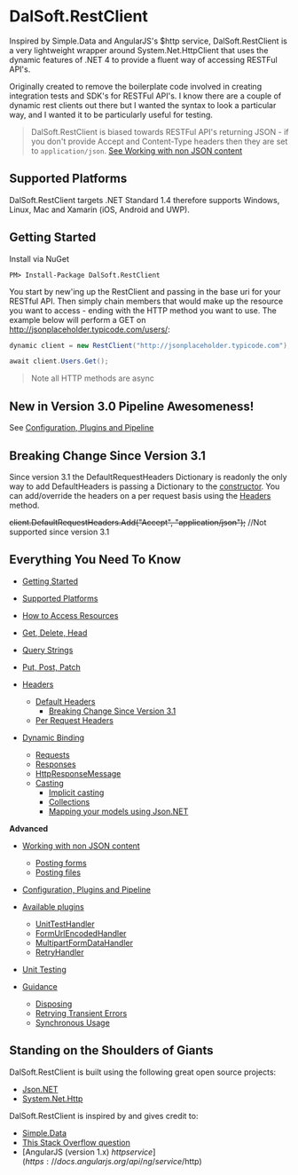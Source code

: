 # DalSoft.RestClient

Inspired by Simple.Data and AngularJS's $http service, DalSoft.RestClient is a very lightweight wrapper around System.Net.HttpClient that uses the dynamic features of .NET 4 to provide a fluent way of accessing RESTFul API's. 

Originally created to remove the boilerplate code involved in creating integration tests and SDK's for RESTFul API's. I know there are a couple of dynamic rest clients out there but I wanted the syntax to look a particular way, and I wanted it to be particularly useful for testing.

> DalSoft.RestClient is biased towards RESTFul API's returning JSON - if you don't provide Accept and Content-Type headers then they are set to `application/json`. [See Working with non JSON content](https://github.com/DalSoft/DalSoft.RestClient/wiki/Working-with-non-JSON-content)

## Supported Platforms

DalSoft.RestClient targets .NET Standard 1.4 therefore supports Windows, Linux, Mac and Xamarin (iOS, Android and UWP).  

## Getting Started

Install via NuGet

```dos
PM> Install-Package DalSoft.RestClient
```

You start by new'ing up the RestClient and passing in the base uri for your RESTful API. Then simply chain members that would make up the resource you want to access - ending with the HTTP method you want to use. The example below will perform a GET on http://jsonplaceholder.typicode.com/users/: 

```cs
dynamic client = new RestClient("http://jsonplaceholder.typicode.com");

await client.Users.Get();
```
> Note all HTTP methods are async

## New in Version 3.0 Pipeline Awesomeness!

See [Configuration, Plugins and Pipeline](https://github.com/DalSoft/DalSoft.RestClient/wiki/Configuration,-Plugins-and-Pipeline)

## Breaking Change Since Version 3.1
Since version 3.1 the DefaultRequestHeaders Dictionary is readonly the only way to add DefaultHeaders is passing a Dictionary to the [constructor](https://github.com/DalSoft/DalSoft.RestClient/wiki/Headers). You can add/override the headers on a per request basis using the [Headers](https://github.com/DalSoft/DalSoft.RestClient/wiki/Headers#per-request-headers) method.

~~client.DefaultRequestHeaders.Add("Accept", "application/json");~~ //Not supported since version 3.1

## Everything You Need To Know

* [Getting Started](https://github.com/DalSoft/DalSoft.RestClient/wiki/Getting-Started)

* [Supported Platforms](https://github.com/DalSoft/DalSoft.RestClient/wiki/Supported-Platforms)

* [How to Access Resources](https://github.com/DalSoft/DalSoft.RestClient/wiki/How-to-Access-Resources)

* [Get, Delete, Head](https://github.com/DalSoft/DalSoft.RestClient/wiki/Get,-Delete,-Head)

* [Query Strings](https://github.com/DalSoft/DalSoft.RestClient/wiki/Query-Strings)

* [Put, Post, Patch](https://github.com/DalSoft/DalSoft.RestClient/wiki/Put,-Post,-Patch)

* [Headers](https://github.com/DalSoft/DalSoft.RestClient/wiki/Headers)
  * [Default Headers](https://github.com/DalSoft/DalSoft.RestClient/wiki/Headers#default-headers)
    * [Breaking Change Since Version 3.1](https://github.com/DalSoft/DalSoft.RestClient/wiki/Headers#breaking-change-since-version-31)
  * [Per Request Headers](https://github.com/DalSoft/DalSoft.RestClient/wiki/Headers#per-request-headers)

* [Dynamic Binding](https://github.com/DalSoft/DalSoft.RestClient/wiki/Dynamic-Binding)
  * [Requests](https://github.com/DalSoft/DalSoft.RestClient/wiki/Dynamic-Binding#requests)
  * [Responses](https://github.com/DalSoft/DalSoft.RestClient/wiki/Dynamic-Binding#responses)
  * [HttpResponseMessage](https://github.com/DalSoft/DalSoft.RestClient/wiki/Dynamic-Binding#httpresponsemessage)
  * [Casting](https://github.com/DalSoft/DalSoft.RestClient/wiki/Dynamic-Binding#casting)
    * [Implicit casting](https://github.com/DalSoft/DalSoft.RestClient/wiki/Dynamic-Binding#implicit-casting)
    * [Collections](https://github.com/DalSoft/DalSoft.RestClient/wiki/Dynamic-Binding#collections)
    * [Mapping your models using Json.NET](https://github.com/DalSoft/DalSoft.RestClient/wiki/Dynamic-Binding#mapping-your-models-using-jsonnet)

**Advanced**
* [Working with non JSON content](https://github.com/DalSoft/DalSoft.RestClient/wiki/Working-with-non-JSON-content)
  * [Posting forms](https://github.com/DalSoft/DalSoft.RestClient/wiki/Available-Plugins#formurlencodedhandler)
  * [Posting files](https://github.com/DalSoft/DalSoft.RestClient/wiki/Available-Plugins#multipartformdatahandler)

* [Configuration, Plugins and Pipeline](https://github.com/DalSoft/DalSoft.RestClient/wiki/Configuration,-Plugins-and-Pipeline)

* [Available plugins](https://github.com/DalSoft/DalSoft.RestClient/wiki/Available-Plugins)
  * [UnitTestHandler](https://github.com/DalSoft/DalSoft.RestClient/wiki/Available-Plugins#unittesthandler)
  * [FormUrlEncodedHandler](https://github.com/DalSoft/DalSoft.RestClient/wiki/Available-Plugins#formurlencodedhandler)
  * [MultipartFormDataHandler](https://github.com/DalSoft/DalSoft.RestClient/wiki/Available-Plugins#multipartformdatahandler)
  * [RetryHandler](https://github.com/DalSoft/DalSoft.RestClient/wiki/Available-Plugins#retryhandler)

* [Unit Testing](https://github.com/DalSoft/DalSoft.RestClient/wiki/Unit-Testing)

* [Guidance](https://github.com/DalSoft/DalSoft.RestClient/wiki/Guidance)
  * [Disposing](https://github.com/DalSoft/DalSoft.RestClient/wiki/Guidance#disposing)
  * [Retrying Transient Errors](https://github.com/DalSoft/DalSoft.RestClient/wiki/Guidance/#retrying-transient-errors)  
  * [Synchronous Usage](https://github.com/DalSoft/DalSoft.RestClient/wiki/Guidance#synchronous-usage)
  
## Standing on the Shoulders of Giants

DalSoft.RestClient is built using the following great open source projects:
* [Json.NET](http://www.newtonsoft.com/json)
* [System.Net.Http](https://github.com/dotnet/corefx/tree/master/src/System.Net.Http)

DalSoft.RestClient is inspired by and gives credit to:
* [Simple.Data](http://simplefx.org/simpledata/docs/index.html)
* [This Stack Overflow question](http://stackoverflow.com/questions/12634250/possible-to-get-chained-value-of-dynamicobject)
* [AngularJS (version 1.x) $http service](https://docs.angularjs.org/api/ng/service/$http)



